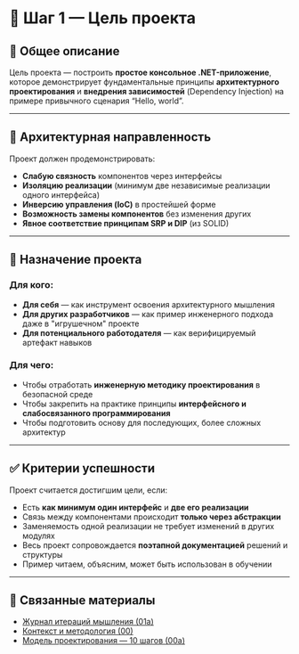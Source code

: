 # 🎯 Шаг 1 — Цель проекта

## 🧭 Общее описание

Цель проекта — построить **простое консольное .NET-приложение**, которое демонстрирует фундаментальные принципы **архитектурного проектирования** и **внедрения зависимостей** (Dependency Injection) на примере привычного сценария “Hello, world”.

---

## 🧱 Архитектурная направленность

Проект должен продемонстрировать:

- **Слабую связность** компонентов через интерфейсы
- **Изоляцию реализации** (минимум две независимые реализации одного интерфейса)
- **Инверсию управления (IoC)** в простейшей форме
- **Возможность замены компонентов** без изменения других
- **Явное соответствие принципам SRP и DIP** (из SOLID)

---

## 🎯 Назначение проекта

### Для кого:
- **Для себя** — как инструмент освоения архитектурного мышления
- **Для других разработчиков** — как пример инженерного подхода даже в "игрушечном" проекте
- **Для потенциального работодателя** — как верифицируемый артефакт навыков

### Для чего:
- Чтобы отработать **инженерную методику проектирования** в безопасной среде
- Чтобы закрепить на практике принципы **интерфейсного и слабосвязанного программирования**
- Чтобы подготовить основу для последующих, более сложных архитектур

---

## ✅ Критерии успешности

Проект считается достигшим цели, если:

- Есть **как минимум один интерфейс** и **две его реализации**
- Связь между компонентами происходит **только через абстракции**
- Заменяемость одной реализации не требует изменений в других модулях
- Весь проект сопровождается **поэтапной документацией** решений и структуры
- Пример читаем, объясним, может быть использован в обучении

---

## 🔗 Связанные материалы

- [Журнал итераций мышления (01a)](/ConsoleAppDI/design/analysis/01a_goal_iterations.md)
- [Контекст и методология (00)](/ConsoleAppDI/design/analysis/00_context_and_methodology.md)
- [Модель проектирования — 10 шагов (00a)](00a_engineering_steps.md)
